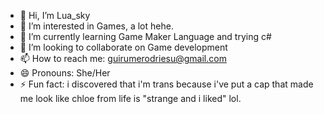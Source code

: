 - 👋 Hi, I’m Lua_sky
- 👀 I’m interested in Games, a lot hehe. 
- 🌱 I’m currently learning Game Maker Language and trying c#
- 💞️ I’m looking to collaborate on Game development
- 📫 How to reach me: guirumerodriesu@gmail.com
- 😄 Pronouns: She/Her
- ⚡ Fun fact: i discovered that i'm trans because i've put a cap that made me look like chloe from life is "strange and i liked" lol.

<!---
guirume/guirume is a ✨ special ✨ repository because its `README.md` (this file) appears on your GitHub profile.
You can click the Preview link to take a look at your changes.
--->
